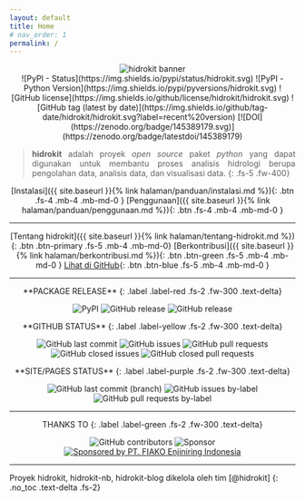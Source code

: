 ```yaml
---
layout: default
title: Home
# nav_order: 1
permalink: /
---
```

<div align="center">
  <img src="{{ site.baseurl }}/assets/images/presskit/hidrokit-800x200.jpg" alt="hidrokit banner"><br>
</div>
<div align="center" markdown="1">
![PyPI - Status](https://img.shields.io/pypi/status/hidrokit.svg)
![PyPI - Python Version](https://img.shields.io/pypi/pyversions/hidrokit.svg)
![GitHub license](https://img.shields.io/github/license/hidrokit/hidrokit.svg)
![GitHub tag (latest by date)](https://img.shields.io/github/tag-date/hidrokit/hidrokit.svg?label=recent%20version)
[![DOI](https://zenodo.org/badge/145389179.svg)](https://zenodo.org/badge/latestdoi/145389179)
</div>

<div align="justify" markdown="1">

>  **hidrokit** adalah proyek _open source_ paket *python* yang dapat digunakan untuk membantu proses analisis hidrologi berupa pengolahan data, analisis data, dan visualisasi data.
{: .fs-5 .fw-400}
</div>

<div align="center" markdown="1">

[Instalasi]({{ site.baseurl }}{% link halaman/panduan/instalasi.md %}){: .btn .fs-4 .mb-4 .mb-md-0 }
[Penggunaan]({{ site.baseurl }}{% link halaman/panduan/penggunaan.md %}){: .btn .fs-4 .mb-4 .mb-md-0 }

----

[Tentang hidrokit]({{ site.baseurl }}{% link halaman/tentang-hidrokit.md %}){: .btn .btn-primary .fs-5 .mb-4 .mb-md-0}
[Berkontribusi]({{ site.baseurl }}{% link halaman/berkontribusi.md %}){: .btn .btn-green .fs-5 .mb-4 .mb-md-0 }
[Lihat di GitHub](//github.com/hidrokit/hidrokit){: .btn .btn-blue .fs-5 .mb-4 .mb-md-0 }



</div>

---
<div align="center" markdown="1">
**PACKAGE RELEASE**
{: .label .label-red .fs-2 .fw-300 .text-delta}

![PyPI](https://img.shields.io/pypi/v/hidrokit.svg?label=on%20PyPI&style=flat-square)
![GitHub release](https://img.shields.io/github/release/hidrokit/hidrokit.svg?label=on%20GitHub&style=flat-square)
![GitHub release](https://img.shields.io/github/release-pre/hidrokit/hidrokit.svg?label=on%20GitHub%20%28pre%29&style=flat-square)
</div>

<div align="center" markdown="1">
**GITHUB STATUS**
{: .label .label-yellow .fs-2 .fw-300 .text-delta}

![GitHub last commit](https://img.shields.io/github/last-commit/hidrokit/hidrokit.svg?style=flat-square)
![GitHub issues](https://img.shields.io/github/issues/hidrokit/hidrokit.svg?style=flat-square)
![GitHub pull requests](https://img.shields.io/github/issues-pr/hidrokit/hidrokit.svg?style=flat-square)
![GitHub closed issues](https://img.shields.io/github/issues-closed/hidrokit/hidrokit.svg?style=flat-square)
![GitHub closed pull requests](https://img.shields.io/github/issues-pr-closed/hidrokit/hidrokit.svg?style=flat-square)
</div>

<div align="center" markdown="1">
**SITE/PAGES STATUS**
{: .label .label-purple .fs-2 .fw-300 .text-delta}

![GitHub last commit (branch)](https://img.shields.io/github/last-commit/hidrokit/hidrokit/gh-pages.svg?style=flat-square)
![GitHub issues by-label](https://img.shields.io/github/issues/hidrokit/hidrokit/site.svg?style=flat-square)
![GitHub pull requests by-label](https://img.shields.io/github/issues-pr/hidrokit/hidrokit/site.svg?style=flat-square)
</div>

---
<div align="center" markdown="1">
THANKS TO
{: .label .label-green .fs-2 .fw-300 .text-delta}

![GitHub contributors](https://img.shields.io/github/contributors/hidrokit/hidrokit.svg?style=flat-square)
![Sponsor](https://img.shields.io/badge/sponsored%20by-LKO-green.svg?style=flat-square)
[![Sponsored by PT. FIAKO Enjiniring Indonesia](https://img.shields.io/badge/sponsored%20by-PT.%20FIAKO%20Enjiniring%20Indonesia-blue.svg)](http://www.fiako.co.id/)
</div>

---
<div align="left" markdown="1">
Proyek hidrokit, hidrokit-nb, hidrokit-blog dikelola oleh tim [@hidrokit]
{: .no_toc .text-delta .fs-2}
</div>

[@hidrokit]: https://hidrokit.github.io
